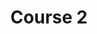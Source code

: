 ---
layout: course
title: Course 2
published: true
thumbnail: /atlas/assets/img/course2.jpg
type: Course
note: 
headline: Lorem ipsum dolor sit amet, consectetur adipiscing elit sed do eiusmod tempor incididunt
audience: Everyone
objectives:
    - Lorem ipsum dolor sit amet, consectetur adipiscing elit
    - sed do eiusmod tempor incididunt ut labore et dolore magna aliqua
    - Ut enim ad minim veniam, quis nostrud exercitation ullamco laboris
takeaways:
    - Lorem ipsum dolor sit amet, consectetur adipiscing elit
    - Lorem ipsum dolor sit amet, consectetur adipiscing elit
description:
    Lorem ipsum dolor sit amet, consectetur adipiscing elit, sed do eiusmod tempor incididunt ut labore et dolore magna aliqua. Ut enim ad minim veniam, quis nostrud exercitation ullamco laboris nisi ut aliquip ex ea commodo consequat. Duis aute irure dolor in reprehenderit in voluptate velit esse cillum dolore eu fugiat nulla pariatur. Excepteur sint occaecat cupidatat non proident, sunt in culpa qui officia deserunt mollit anim id est laborum
instructors:
    - name: Instructor 1
      img: /atlas/assets/img/instructor_1.jpg
      link: https://www.linkedin.com/
    - name: Instructor 3
      img: /atlas/assets/img/instructor_3.png
      link: https://www.linkedin.com/
assistants:
    - name: Instructor 2
      img: /atlas/assets/img/instructor_2.jpg
      link: https://www.linkedin.com/
---